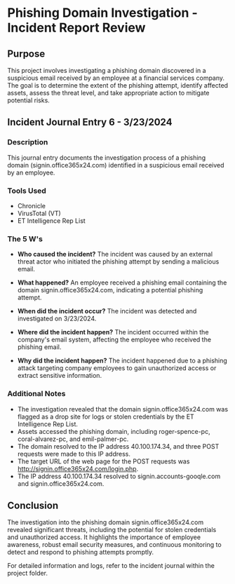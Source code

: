 # Phishing Domain Investigation - Incident Report Review

## Purpose
This project involves investigating a phishing domain discovered in a suspicious email received by an employee at a financial services company. The goal is to determine the extent of the phishing attempt, identify affected assets, assess the threat level, and take appropriate action to mitigate potential risks.

## Incident Journal Entry 6 - 3/23/2024

### Description
This journal entry documents the investigation process of a phishing domain (signin.office365x24.com) identified in a suspicious email received by an employee.

### Tools Used
- Chronicle
- VirusTotal (VT)
- ET Intelligence Rep List

### The 5 W's
- **Who caused the incident?**
  The incident was caused by an external threat actor who initiated the phishing attempt by sending a malicious email.
  
- **What happened?**
  An employee received a phishing email containing the domain signin.office365x24.com, indicating a potential phishing attempt.
  
- **When did the incident occur?**
  The incident was detected and investigated on 3/23/2024.

- **Where did the incident happen?**
  The incident occurred within the company's email system, affecting the employee who received the phishing email.

- **Why did the incident happen?**
  The incident happened due to a phishing attack targeting company employees to gain unauthorized access or extract sensitive information.

### Additional Notes
- The investigation revealed that the domain signin.office365x24.com was flagged as a drop site for logs or stolen credentials by the ET Intelligence Rep List.
- Assets accessed the phishing domain, including roger-spence-pc, coral-alvarez-pc, and emil-palmer-pc.
- The domain resolved to the IP address 40.100.174.34, and three POST requests were made to this IP address.
- The target URL of the web page for the POST requests was http://signin.office365x24.com/login.php.
- The IP address 40.100.174.34 resolved to signin.accounts-gooqle.com and signin.office365x24.com.

## Conclusion
The investigation into the phishing domain signin.office365x24.com revealed significant threats, including the potential for stolen credentials and unauthorized access. It highlights the importance of employee awareness, robust email security measures, and continuous monitoring to detect and respond to phishing attempts promptly.

For detailed information and logs, refer to the incident journal within the project folder.
